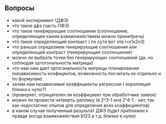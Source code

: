 ## Вопросы 

- какой эксперимент (ДФЭ)
- что такое дфэ (часть ПФЭ)
- что такое генерирующие соотношения  (соотношение, определяющее каким взаиможействием можно принебречь)
- что такое определяющий контраст ( по сути вот эта I=x1x2x3)
- что раньше определяем генерирующие соотношения или определяющий контраст  (генерирующее соотношение)
- можно ли выбрать точки без генерирующих соотношений (да, но соблюдая ортогональность матрицы)
- что нам нам дает ортоганальность матрицы планирования (независимость коэфицентов, возможность посчитать их отдельно и по формулам)
- зачем нам независимые коэффициенты регрессии ( корелляция близка к нулю?)
- (проверяет, отрицателен ли коэффициент при обработчике заявок)
- можно ли провести четверть-реплику (в 2^3-1 and 2^4-1 - нет, так как недостатчно опытов для определения всех коэффициентов)
- в каком случае полученный результат ДФЭ будет приближен к правде (когда взаиможействия b123 и т.д. близки к нулю)
